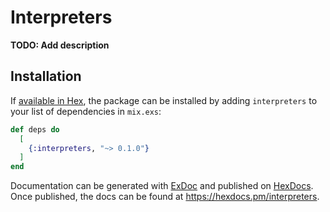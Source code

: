 # Interpreters

**TODO: Add description**

## Installation

If [available in Hex](https://hex.pm/docs/publish), the package can be installed
by adding `interpreters` to your list of dependencies in `mix.exs`:

```elixir
def deps do
  [
    {:interpreters, "~> 0.1.0"}
  ]
end
```

Documentation can be generated with [ExDoc](https://github.com/elixir-lang/ex_doc)
and published on [HexDocs](https://hexdocs.pm). Once published, the docs can
be found at <https://hexdocs.pm/interpreters>.

